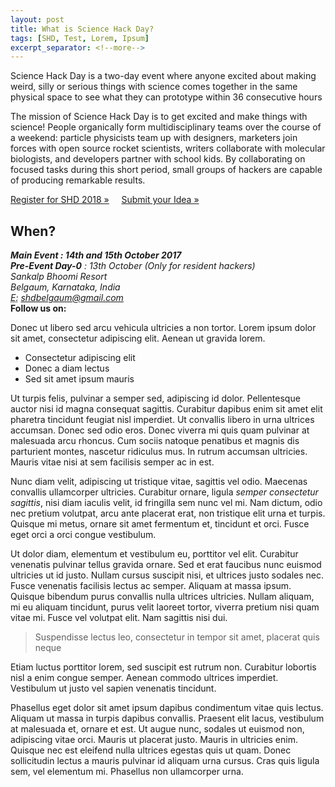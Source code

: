 ```yaml
---
layout: post
title: What is Science Hack Day?
tags: [SHD, Test, Lorem, Ipsum]
excerpt_separator: <!--more-->
---
```

Science Hack Day is a two-day event where anyone excited about making weird, silly or serious things with science comes together in the same physical space to see what they can prototype within 36 consecutive hours

The mission of Science Hack Day is to get excited and make things with science! People organically form multidisciplinary teams over the course of a weekend: particle physicists team up with designers, marketers join forces with open source rocket scientists, writers collaborate with molecular biologists, and developers partner with school kids. By collaborating on focused tasks during this short period, small groups of hackers are capable of producing remarkable results.
          <p>
            <a class="btn btn-primary btn-lg" href="https://www.instamojo.com/shdindia/">Register for SHD 2018 &raquo;</a> &nbsp;&nbsp;&nbsp;
            <a class="btn btn-primary btn-lg" href="https://goo.gl/BtPNwy">Submit your Idea &raquo;</a>
          </p>
        </div>
        <div class="col-sm-4">
          <h2>When?</h2>
          <address>
            <strong>Main Event : 14th and 15th October 2017</strong>
            <br><strong>Pre-Event Day-0</strong> : 13th October (Only for resident hackers)
            <br>Sankalp Bhoomi Resort
            <br>Belgaum, Karnataka, India
            <br>
          </address>
          <address>
            <abbr title="Email">E:</abbr> <a href="mailto:shdbelgaum@gmail.com">shdbelgaum@gmail.com</a>
          </address>
          <b>Follow us on:</b>
        </br>
        <a href="https://www.facebook.com/sciencehackdayindia/"><i class="fa fa-facebook-official fa-3x" aria-hidden="true"></i></a>
          <a href="https://twitter.com/SHD_India"><i class="fa fa-twitter fa-3x" aria-hidden="true"></i></a>
          <a href="https://www.flickr.com/groups/3087939@N23/"><i class="fa fa-flickr fa-3x" aria-hidden="true"></i></a>
    </span>
        </div>


Donec ut libero sed arcu vehicula ultricies a non tortor. Lorem ipsum dolor sit amet, consectetur adipiscing elit. Aenean ut gravida lorem.

* Consectetur adipiscing elit
* Donec a diam lectus
* Sed sit amet ipsum mauris

Ut turpis felis, pulvinar a semper sed, adipiscing id dolor. Pellentesque auctor nisi id magna consequat sagittis. Curabitur dapibus enim sit amet elit pharetra tincidunt feugiat nisl imperdiet. Ut convallis libero in urna ultrices accumsan. Donec sed odio eros. Donec viverra mi quis quam pulvinar at malesuada arcu rhoncus. Cum sociis natoque penatibus et magnis dis parturient montes, nascetur ridiculus mus. In rutrum accumsan ultricies. Mauris vitae nisi at sem facilisis semper ac in est.

Nunc diam velit, adipiscing ut tristique vitae, sagittis vel odio. Maecenas convallis ullamcorper ultricies. Curabitur ornare, ligula *semper consectetur sagittis*, nisi diam iaculis velit, id fringilla sem nunc vel mi. Nam dictum, odio nec pretium volutpat, arcu ante placerat erat, non tristique elit urna et turpis. Quisque mi metus, ornare sit amet fermentum et, tincidunt et orci. Fusce eget orci a orci congue vestibulum.

Ut dolor diam, elementum et vestibulum eu, porttitor vel elit. Curabitur venenatis pulvinar tellus gravida ornare. Sed et erat faucibus nunc euismod ultricies ut id justo. Nullam cursus suscipit nisi, et ultrices justo sodales nec. Fusce venenatis facilisis lectus ac semper. Aliquam at massa ipsum. Quisque bibendum purus convallis nulla ultrices ultricies. Nullam aliquam, mi eu aliquam tincidunt, purus velit laoreet tortor, viverra pretium nisi quam vitae mi. Fusce vel volutpat elit. Nam sagittis nisi dui.

> Suspendisse lectus leo, consectetur in tempor sit amet, placerat quis neque
<!--more-->
Etiam luctus porttitor lorem, sed suscipit est rutrum non. Curabitur lobortis nisl a enim congue semper. Aenean commodo ultrices imperdiet. Vestibulum ut justo vel sapien venenatis tincidunt.

Phasellus eget dolor sit amet ipsum dapibus condimentum vitae quis lectus. Aliquam ut massa in turpis dapibus convallis. Praesent elit lacus, vestibulum at malesuada et, ornare et est. Ut augue nunc, sodales ut euismod non, adipiscing vitae orci. Mauris ut placerat justo. Mauris in ultricies enim. Quisque nec est eleifend nulla ultrices egestas quis ut quam. Donec sollicitudin lectus a mauris pulvinar id aliquam urna cursus. Cras quis ligula sem, vel elementum mi. Phasellus non ullamcorper urna.
